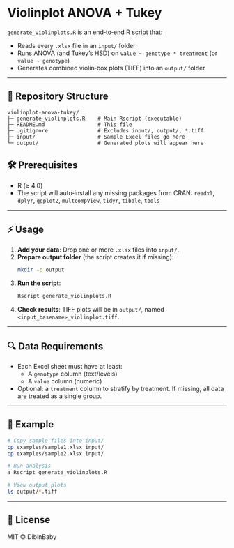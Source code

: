 # Violinplot ANOVA + Tukey

`generate_violinplots.R` is an end‑to‑end R script that:

- Reads every `.xlsx` file in an `input/` folder
- Runs ANOVA (and Tukey’s HSD) on `value ~ genotype * treatment` (or `value ~ genotype`)
- Generates combined violin‑box plots (TIFF) into an `output/` folder

---

## 📂 Repository Structure

```
violinplot-anova-tukey/
├─ generate_violinplots.R    # Main Rscript (executable)
├─ README.md                 # This file
├─ .gitignore                # Excludes input/, output/, *.tiff
├─ input/                    # Sample Excel files go here
└─ output/                   # Generated plots will appear here
```

## 🛠️ Prerequisites

- R (≥ 4.0)
- The script will auto‑install any missing packages from CRAN:
  `readxl`, `dplyr`, `ggplot2`, `multcompView`, `tidyr`, `tibble`, `tools`

---

## ⚡ Usage

1. **Add your data**: Drop one or more `.xlsx` files into `input/`.
2. **Prepare output folder** (the script creates it if missing):
   ```bash
   mkdir -p output
   ```
3. **Run the script**:
   ```bash
   Rscript generate_violinplots.R
   ```
4. **Check results**: TIFF plots will be in `output/`, named `<input_basename>_violinplot.tiff`.

---

## 🔍 Data Requirements

- Each Excel sheet must have at least:
  - A `genotype` column (text/levels)
  - A `value` column (numeric)
- Optional: a `treatment` column to stratify by treatment. If missing, all data are treated as a single group.

---

## 📝 Example

```bash
# Copy sample files into input/
cp examples/sample1.xlsx input/
cp examples/sample2.xlsx input/

# Run analysis
a Rscript generate_violinplots.R

# View output plots
ls output/*.tiff
```

---

## 📜 License

MIT © DibinBaby
